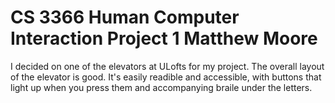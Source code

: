 # CS 3366 Human Computer Interaction Project 1 Matthew Moore

I decided on one of the elevators at ULofts for my project. The overall layout of the elevator is good. It's easily readible and accessible, with buttons that light up when you press them and accompanying braile under the letters.

<!--
**matthewmoore23/matthewmoore23** is a ✨ _special_ ✨ repository because its `README.md` (this file) appears on your GitHub profile.

Here are some ideas to get you started:

- 🔭 I’m currently working on ...
- 🌱 I’m currently learning ...
- 👯 I’m looking to collaborate on ...
- 🤔 I’m looking for help with ...
- 💬 Ask me about ...
- 📫 How to reach me: ...
- 😄 Pronouns: ...
- ⚡ Fun fact: ...
-->
